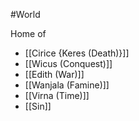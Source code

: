#World 

Home of

* [[Cirice {Keres (Death)}]]
* [[Wicus (Conquest)]]
* [[Edith (War)]]
* [[Wanjala (Famine)]]
* [[Virna (Time)]]
* [[Sin]]


